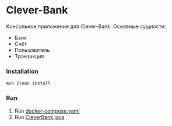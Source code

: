 # Clever-Bank
Kонсольное приложение для Clever-Bank.
Основные сущности:
- Банк
- Счёт
- Пользователь
- Транзакция

### Installation  
```
mvn clean install
```

### Run
1. Run [docker-compose.yaml](docker%2Fdocker-compose.yaml)
2. Run [CleverBank.java](src%2Fmain%2Fjava%2Fcom%2Fgithub%2Fkaydunov%2FCleverBank.java)